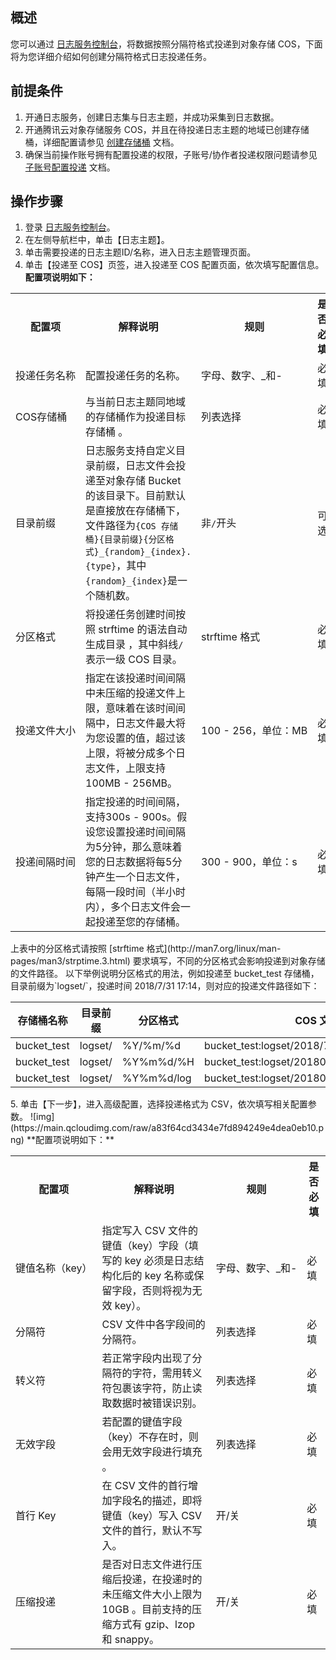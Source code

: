 ## 概述

您可以通过 [日志服务控制台](https://console.cloud.tencent.com/cls)，将数据按照分隔符格式投递到对象存储 COS，下面将为您详细介绍如何创建分隔符格式日志投递任务。

## 前提条件

1. 开通日志服务，创建日志集与日志主题，并成功采集到日志数据。
2. 开通腾讯云对象存储服务 COS，并且在待投递日志主题的地域已创建存储桶，详细配置请参见 [创建存储桶](https://cloud.tencent.com/document/product/436/13309) 文档。
3. 确保当前操作账号拥有配置投递的权限，子账号/协作者投递权限问题请参见 [子账号配置投递](https://cloud.tencent.com/document/product/614/33098) 文档。

## 操作步骤

1. 登录 [日志服务控制台](https://console.cloud.tencent.com/cls)。
2. 在左侧导航栏中，单击【日志主题】。
3. 单击需要投递的日志主题ID/名称，进入日志主题管理页面。
4. 单击【投递至 COS】页签，进入投递至 COS 配置页面，依次填写配置信息。
**配置项说明如下：**
<table>
   <tr>
      <th>配置项</th>
      <th>解释说明</th>
      <th>规则</th>
      <th>是否必填</th>
   </tr>
   <tr>
      <td nowrap="nowrap">投递任务名称</td>
      <td>配置投递任务的名称。</td>
      <td nowrap="nowrap">字母、数字、_和-</td>
      <td>必填</td>
   </tr>
   <tr>
      <td nowrap="nowrap">COS存储桶</td>
      <td>与当前日志主题同地域的存储桶作为投递目标存储桶 。</td>
      <td>列表选择</td>
      <td>必填</td>
   </tr>
   <tr>
      <td>目录前缀</td>
      <td>日志服务支持自定义目录前缀，日志文件会投递至对象存储 Bucket 的该目录下。目前默认是直接放在存储桶下，文件路径为<code>{COS 存储桶}{目录前缀}{分区格式}_{random}_{index}.{type}</code>，其中<code>{random}_{index}</code>是一个随机数。</td>
      <td>非<code>/</code>开头</td>
      <td>可选</td>
   </tr>
   <tr>
      <td>分区格式</td>
			<td>将投递任务创建时间按照 strftime 的语法自动生成目录 ，其中斜线<code>/</code>表示一级 COS 目录。</td>
      <td>strftime 格式</td>
      <td>必填</td>
   </tr>
   <tr>
      <td nowrap="nowrap">投递文件大小</td>
      <td>指定在该投递时间间隔中未压缩的投递文件上限，意味着在该时间间隔中，日志文件最大将为您设置的值，超过该上限，将被分成多个日志文件，上限支持100MB - 256MB。</td>
      <td nowrap="nowrap">100 - 256，单位：MB</td>
      <td>必填</td>
   </tr>
   <tr>
      <td nowrap="nowrap">投递间隔时间</td>
      <td>指定投递的时间间隔，支持300s - 900s。假设您设置投递时间间隔为5分钟，那么意味着您的日志数据将每5分钟产生一个日志文件，每隔一段时间（半小时内），多个日志文件会一起投递至您的存储桶。</td>
      <td>300 - 900，单位：s</td>
      <td>必填</td>
   </tr>
</table>
上表中的分区格式请按照 [strftime 格式](http://man7.org/linux/man-pages/man3/strptime.3.html) 要求填写，不同的分区格式会影响投递到对象存储的文件路径。 以下举例说明分区格式的用法，例如投递至 bucket_test 存储桶，目录前缀为`logset/`，投递时间 2018/7/31 17:14，则对应的投递文件路径如下：
<table>
<thead>
<tr><th>存储桶名称</th><th>目录前缀</th><th>分区格式</th><th>COS 文件路径</th></tr>
</thead>
<tbody>
	<tr>
		<td>bucket_test</td>
		<td>logset/</td>
		<td>%Y/%m/%d</td>
		<td>bucket_test:logset/2018/7/31_{random}_{index}</td>
	</tr>
	<tr>
		<td>bucket_test</td>
		<td>logset/</td>
		<td>%Y%m%d/%H</td>
		<td>bucket_test:logset/20180731/14_{random}_{index}</td>
	</tr>
	<tr>
		<td>bucket_test</td>
		<td>logset/</td>
		<td>%Y%m%d/log</td>
		<td>bucket_test:logset/20180731/log_{random}_{index}</td>
	</tr>
</tbody></table>
5. 单击【下一步】，进入高级配置，选择投递格式为 CSV，依次填写相关配置参数。
![img](https://main.qcloudimg.com/raw/a83f64cd3434e7fd894249e4dea0eb10.png)
**配置项说明如下：**
<table>
   <tr>
      <th>配置项</th>
      <th>解释说明</th>
      <th>规则</th>
      <th>是否必填</th>
   </tr>
   <tr>
      <td nowrap="nowrap">键值名称（key）</td>
      <td>指定写入 CSV 文件的键值（key）字段（填写的 key 必须是日志结构化后的 key 名称或保留字段，否则将视为无效 key）。</td>
      <td nowrap="nowrap">字母、数字、_和-</td>
      <td>必填</td>
   </tr>
   <tr>
      <td>分隔符</td>
      <td>CSV 文件中各字段间的分隔符。</td>
      <td>列表选择</td>
      <td>必填</td>
   </tr>
   <tr>
      <td>转义符</td>
      <td>若正常字段内出现了分隔符的字符，需用转义符包裹该字符，防止读取数据时被错误识别。</td>
      <td>列表选择</td>
      <td>必填</td>
   </tr>
   <tr>
      <td>无效字段</td>
      <td>若配置的键值字段（key）不存在时，则会用无效字段进行填充 。</td>
      <td>列表选择</td>
      <td>必填</td>
   </tr>
   <tr>
      <td>首行 Key</td>
      <td>在 CSV 文件的首行增加字段名的描述，即将键值（key）写入 CSV 文件的首行，默认不写入。</td>
      <td>开/关</td>
      <td>必填</td>
   </tr>
   <tr>
      <td>压缩投递</td>
      <td>是否对日志文件进行压缩后投递，在投递时的未压缩文件大小上限为10GB 。目前支持的压缩方式有 gzip、lzop 和 snappy。</td>
      <td>开/关</td>
      <td>必填</td>
   </tr>
</table>


